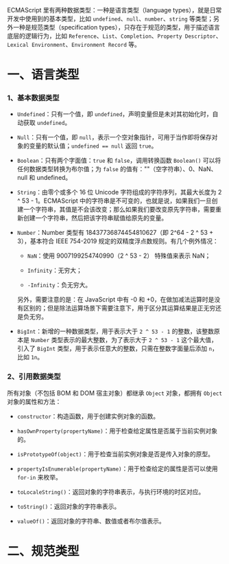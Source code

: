 ECMAScript 里有两种数据类型：一种是语言类型（language types），就是日常开发中使用到的基本类型，比如 `undefined`、`null`、`number`、`string` 等类型；另外一种是规范类型（specification types），只存在于规范的类型，用于描述语言底层的逻辑行为，比如 `Reference`、`List`、`Completion`、`Property Descriptor`、`Lexical Environment`、`Environment Record` 等。

# 一、语言类型

### 1、基本数据类型

- `Undefined`：只有一个值，即 `undefined`，声明变量但是未对其初始化时，自动获取 `undefined`。

- `Null`：只有一个值，即 `null`，表示一个空对象指针，可用于当作即将保存对象的变量的默认值；`undefined == null` 返回 `true`。

- `Boolean`：只有两个字面值：`true` 和 `false`，调用转换函数 `Boolean()` 可以将任何数据类型转换为布尔值；为 `false` 的值有：""（空字符串）、0、NaN、null 和 undefined。

- `String`：由零个或多个 16 位 Unicode 字符组成的字符序列，其最大长度为 2 ^ 53 - 1。ECMAScript 中的字符串是不可变的，也就是说，如果我们一旦创建一个字符串，其值是不会该改变；那么如果我们要改变原先字符串，需要重新创建一个字符串，然后把该字符串赋值给原先的变量。

- `Number`：Number 类型有 18437736874454810627（即 2^64 - 2 ^ 53 + 3），基本符合 IEEE 754-2019 规定的双精度浮点数规则。有几个例外情况：

    - `NaN`：使用 9007199254740990（2 ^ 53 - 2） 特殊值来表示 NaN；

    - `Infinity`：无穷大；

    - `-Infinity`：负无穷大。

    另外，需要注意的是：在 JavaScript 中有 -0 和 +0，在做加减法运算时是没有区别的；但是除法运算场景下需要注意下，用于区分其运算结果是正无穷还是负无穷。

- `BigInt`：新增的一种数据类型，用于表示大于 `2 ^ 53 - 1` 的整数，该整数原本是 `Number` 类型表示的最大整数，为了表示大于 `2 ^ 53 - 1` 这个最大值，引入了 `BigInt` 类型，用于表示任意大的整数，只需在整数字面量后添加 `n`，比如 `1n`。


### 2、引用数据类型

所有对象（不包括 BOM 和 DOM 宿主对象）都继承 `Object` 对象，都拥有 `Object` 对象的属性和方法：

- `constructor`：构造函数，用于创建实例对象的函数。

- `hasOwnProperty(propertyName)`：用于检查给定属性是否属于当前实例对象的。

- `isPrototypeOf(object)`：用于检查当前实例对象是否是传入对象的原型。

- `propertyIsEnumerable(propertyName)`：用于检查给定的属性是否可以使用 `for-in` 来枚举。

- `toLocaleString()`：返回对象的字符串表示，与执行环境的时区对应。

- `toString()`：返回对象的字符串表示。

- `valueOf()`：返回对象的字符串、数值或者布尔值表示。

# 二、规范类型